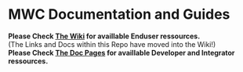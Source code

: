 # MWC Documentation and Guides

**Please Check [The Wiki](../../wiki) for availlable Enduser ressources.**<br> (The Links and Docs within this Repo have moved into the Wiki!) <br>
**Please Check [The Doc Pages](https://mwcproject.github.io/) for availlable Developer and Integrator ressources.**<br> 

